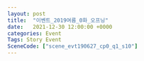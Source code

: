 ```yaml
---
layout: post
title:  "이벤트_2019여름_0화_오프닝"
date:   2021-12-30 12:00:00 +0000
categories: Event
Tags: Story Event
SceneCode: ["scene_evt190627_cp0_q1_s10"]
---
```

